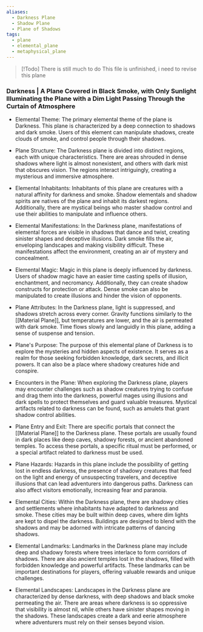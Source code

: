 ```yaml
---
aliases:
  - Darkness Plane
  - Shadow Plane
  - Plane of Shadows
tags:
  - plane
  - elemental_plane
  - metaphysical_plane
---
```

> [!Todo] There is still much to do
> This file is unfinished, i need to revise this plane

### Darkness | A Plane Covered in Black Smoke, with Only Sunlight Illuminating the Plane with a Dim Light Passing Through the Curtain of Atmosphere

- Elemental Theme:
	The primary elemental theme of the plane is Darkness. This plane is characterized by a deep connection to shadows and dark smoke. Users of this element can manipulate shadows, create clouds of smoke, and control people through their shadows.

- Plane Structure:
	The Darkness plane is divided into distinct regions, each with unique characteristics. There are areas shrouded in dense shadows where light is almost nonexistent, and others with dark mist that obscures vision. The regions interact intriguingly, creating a mysterious and immersive atmosphere.

- Elemental Inhabitants:
	Inhabitants of this plane are creatures with a natural affinity for darkness and smoke. Shadow elementals and shadow spirits are natives of the plane and inhabit its darkest regions. Additionally, there are mystical beings who master shadow control and use their abilities to manipulate and influence others.

- Elemental Manifestations:
	In the Darkness plane, manifestations of elemental forces are visible in shadows that dance and twist, creating sinister shapes and deceptive illusions. Dark smoke fills the air, enveloping landscapes and making visibility difficult. These manifestations affect the environment, creating an air of mystery and concealment.

- Elemental Magic:
	Magic in this plane is deeply influenced by darkness. Users of shadow magic have an easier time casting spells of illusion, enchantment, and necromancy. Additionally, they can create shadow constructs for protection or attack. Dense smoke can also be manipulated to create illusions and hinder the vision of opponents.

- Plane Attributes:
	In the Darkness plane, light is suppressed, and shadows stretch across every corner. Gravity functions similarly to the [[Material Plane]], but temperatures are lower, and the air is permeated with dark smoke. Time flows slowly and languidly in this plane, adding a sense of suspense and tension.

- Plane's Purpose:
	The purpose of this elemental plane of Darkness is to explore the mysteries and hidden aspects of existence. It serves as a realm for those seeking forbidden knowledge, dark secrets, and illicit powers. It can also be a place where shadowy creatures hide and conspire.

- Encounters in the Plane:
	When exploring the Darkness plane, players may encounter challenges such as shadow creatures trying to confuse and drag them into the darkness, powerful mages using illusions and dark spells to protect themselves and guard valuable treasures. Mystical artifacts related to darkness can be found, such as amulets that grant shadow control abilities.

- Plane Entry and Exit:
	There are specific portals that connect the [[Material Plane]] to the Darkness plane. These portals are usually found in dark places like deep caves, shadowy forests, or ancient abandoned temples. To access these portals, a specific ritual must be performed, or a special artifact related to darkness must be used.

- Plane Hazards:
	Hazards in this plane include the possibility of getting lost in endless darkness, the presence of shadowy creatures that feed on the light and energy of unsuspecting travelers, and deceptive illusions that can lead adventurers into dangerous paths. Darkness can also affect visitors emotionally, increasing fear and paranoia.

- Elemental Cities:
	Within the Darkness plane, there are shadowy cities and settlements where inhabitants have adapted to darkness and smoke. These cities may be built within deep caves, where dim lights are kept to dispel the darkness. Buildings are designed to blend with the shadows and may be adorned with intricate patterns of dancing shadows.

- Elemental Landmarks:
	Landmarks in the Darkness plane may include deep and shadowy forests where trees interlace to form corridors of shadows. There are also ancient temples lost in the shadows, filled with forbidden knowledge and powerful artifacts. These landmarks can be important destinations for players, offering valuable rewards and unique challenges.

- Elemental Landscapes:
	Landscapes in the Darkness plane are characterized by dense darkness, with deep shadows and black smoke permeating the air. There are areas where darkness is so oppressive that visibility is almost nil, while others have sinister shapes moving in the shadows. These landscapes create a dark and eerie atmosphere where adventurers must rely on their senses beyond vision.